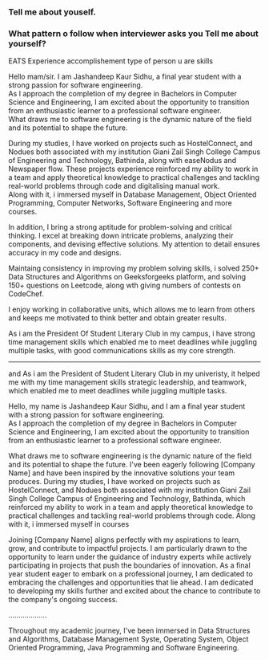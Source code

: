 ### Tell me about youself.

### What pattern o follow when interviewer asks you Tell me about yourself?
EATS
Experience
accomplishement
type of person u are
skills

Hello mam/sir. I am Jashandeep Kaur Sidhu, a final year student with a strong passion for software engineering. <br>
As I approach the completion of my degree in Bachelors in Computer Science and Engineering, I am excited about the opportunity to transition from an enthusiastic learner to a professional software engineer. <br>
What draws me to software engineering is the dynamic nature of the field and its potential to shape the future.

During my studies, I have worked on projects such as HostelConnect, and Nodues both associated with my institution Giani Zail Singh College Campus of Engineering and Technology, Bathinda, along with easeNodus and Newspaper flow. These projects experience reinforced my ability to work in a team and apply theoretical knowledge to practical challenges and tackling real-world problems through code and digitalising manual work. <br>
Along with it, i immersed myself in Database Management, Object Oriented Programming, Computer Networks, Software Engineering and more courses.

In addition, I bring a strong aptitude for problem-solving and critical thinking. I excel at breaking down intricate problems, analyzing their components, and devising effective solutions. My attention to detail ensures accuracy in my code and designs.

Maintaing consistency in improving my problem solving skills, i solved 250+ Data Structures and Algorithms on Geeksforgeeks platform, and solving 150+ questions on Leetcode, along wth giving numbers of contests on CodeChef.

I enjoy working in collaborative units, which allows me to learn from others and keeps me motivated to think better and obtain greater results.

As i am the President Of Student Literary Club in my campus, i have strong time management skills which enabled me to meet deadlines while juggling multiple tasks, with good communications skills as my core strength.

-------------------------------------------------------------------------------------------------------------------------------------------------------------------------
and  As i am the President of Student Literary Club in my univeristy, it helped me with my time management skills strategic leadership, and teamwork, which enabled me to meet deadlines while juggling multiple tasks.


Hello, my name is Jashandeep Kaur Sidhu, and I am a final year student with a strong passion for software engineering.  
As I approach the completion of my degree in Bachelors in Computer Science and Engineering, I am excited about the opportunity to transition from an enthusiastic learner to a professional software engineer. 

What draws me to software engineering is the dynamic nature of the field and its potential to shape the future.
I've been eagerly following [Company Name] and have been inspired by the innovative solutions your team produces. 
During my studies, I have worked on projects such as HostelConnect, and Nodues both associated with my institution Giani Zail Singh College Campus of Engineering and Technology, Bathinda, which reinforced my ability to work in a team and apply theoretical knowledge to practical challenges and tackling real-world problems through code. Along with it, i immersed myself in courses



Joining [Company Name] aligns perfectly with my aspirations to learn, grow, and contribute to impactful projects. I am particularly drawn to the opportunity to learn under the guidance of industry experts while actively participating in projects that push the boundaries of innovation. As a final year student eager to embark on a professional journey, I am dedicated to embracing the challenges and opportunities that lie ahead. 
I am dedicated to developing my skills further and excited about the chance to contribute to the company's ongoing success.

...................

Throughout my academic journey, I've been immersed in Data Structures and Algorithms, Database Management Syste, Operating System, Object Oriented Programming, Java Programming and Software Engineering.
